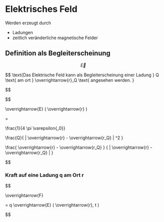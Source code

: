 # Elektrisches Feld

Werden erzeugt durch
- Ladungen
- zeitlich veränderliche magnetische Felder


## Definition als Begleiterscheinung

$$ \overrightarrow{E} $$

$$
\text{Das Elektrische Feld kann als Begleiterscheinung einer Ladung } Q \text{ am ort } \overrightarrow{r}_Q \text{ angesehen werden. }

$$

$$

\overrightarrow{E}
( \overrightarrow{r} )

= 

\frac{1}{4 \pi \varepsilon{_0}}

\frac{Q}{
	|
	\overrightarrow{r}
	-
	\overrightarrow{r_Q}
	|
	^2
}

\frac{
	\overrightarrow{r}
	-
	\overrightarrow{r_Q}
}
{
	|
	\overrightarrow{r}
	-
	\overrightarrow{r_Q}
	|
}

$$

### Kraft auf eine Ladung q am Ort r

$$

\overrightarrow{F}

=
q
\overrightarrow{E}
(
	\overrightarrow{r},
	t
)

$$
